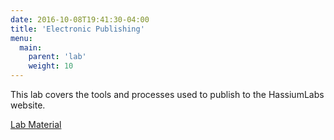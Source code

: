 ```yaml
---
date: 2016-10-08T19:41:30-04:00
title: 'Electronic Publishing'
menu:
  main:
    parent: 'lab'
    weight: 10
---
```


This lab covers the tools and processes used to publish to the HassiumLabs website.


[Lab Material](/labs/lab-001-electronic-publishing/en/)